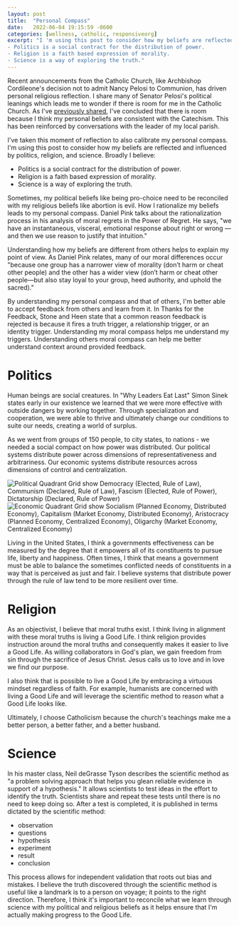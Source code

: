 ```yaml
---
layout: post
title:  "Personal Compass"
date:   2022-06-04 19:15:59 -0600
categories: [wellness, catholic, responsiveorg]
excerpt: "I 'm using this post to consider how my beliefs are reflected and influenced by politics, religion, and science.  Broadly I believe:
- Politics is a social contract for the distribution of power.
- Religion is a faith based expression of morality. 
- Science is a way of exploring the truth."
---
```

Recent announcements from the Catholic Church, like Archbishop Cordileone's decision not to admit Nancy Pelosi to Communion, has driven personal religious reflection.  I share many of Senator Pelosi's political leanings which leads me to wonder if there is room for me in the Catholic Church.  As I've [previously shared](https://avisuj.github.io/wellness/catholic/), I've concluded that there is room because I think my personal beliefs are consistent with the Catechism.  This has been reinforced by conversations with the leader of my local parish.  

I've taken this moment of reflection to also calibrate my personal compass.  I'm using this post to consider how my beliefs are reflected and influenced by politics, religion, and science.  Broadly I believe:
- Politics is a social contract for the distribution of power.
- Religion is a faith based expression of morality. 
- Science is a way of exploring the truth.

Sometimes, my political beliefs like being pro-choice need to be reconciled with my religious beliefs like abortion is evil.  How I rationalize my beliefs leads to my personal compass.  Daniel Pink talks about the rationalization process in his analysis of moral regrets in the Power of Regret.  He says, "we have an instantaneous, visceral, emotional response about right or wrong — and then we use reason to justify that intuition."  

Understanding how my beliefs are different from others helps to explain my point of view.  As Daniel Pink relates, many of our moral differences occur "because one group has a narrower view of morality (don’t harm or cheat other people) and the other has a wider view (don’t harm or cheat other people—but also stay loyal to your group, heed authority, and uphold the sacred)."

By understanding my personal compass and that of others, I'm better able to accept feedback from others and learn from it.  In Thanks for the Feedback, Stone and Heen state that a common reason feedback is rejected is because it fires a truth trigger, a relationship trigger, or an identity trigger.  Understanding my moral compass helps me understand my triggers.  Understanding others moral compass can help me better understand context around provided feedback.

# Politics
Human beings are social creatures.  In "Why Leaders Eat Last" Simon Sinek states early in our existence we learned that we were more effective with outside dangers by working together.  Through specialization and cooperation, we were able to thrive and ultimately change our conditions to suite our needs, creating a world of surplus.  

As we went from groups of 150 people, to city states, to nations - we needed a social compact on how power was distributed.  Our political systems distribute power across dimensions of representativeness and arbitrariness.  Our economic systems distribute resources across dimensions of control and centralization.

![Political Quadrant Grid show Democracy (Elected, Rule of Law), Communism (Declared, Rule of Law), Fascism (Elected, Rule of Power), Dictatorship (Declared, Rule of Power)](https://github.com/avisuj/avisuj.github.io/blob/main/_includes/Political.JPG?raw=true)
![Economic Quadrant Grid show Socialism (Planned Economy, Distributed Economy), Capitalism (Market Economy, Distributed Economy), Aristocracy (Planned Economy, Centralized Economy), Oligarchy (Market Economy, Centralized Economy)](https://github.com/avisuj/avisuj.github.io/blob/main/_includes/Economic.JPG?raw=true)

Living in the United States, I think a governments effectiveness can be measured by the degree that it empowers all of its constituents to pursue life, liberty and happiness.  Often times, I think that means a government must be able to balance the sometimes conflicted needs of constituents in a way that is perceived as just and fair.  I believe systems that distribute power through the rule of law tend to be more resilient over time.

# Religion
As an objectivist, I believe that moral truths exist.  I think living in alignment with these moral truths is living a Good Life. I think religion provides instruction around the moral truths and consequently makes it easier to live a Good Life.  As willing collaborators in God's plan, we gain freedom from sin through the sacrifice of Jesus Christ.  Jesus calls us to love and in love we find our purpose.  

I also think that is possible to live a Good Life by embracing a virtuous mindset regardless of faith.  For example, humanists are concerned with living a Good Life and will leverage the scientific method to reason what a Good Life looks like.

Ultimately, I choose Catholicism because the church's teachings make me a better person, a better father, and a better husband.

# Science
In his master class, Neil deGrasse Tyson describes the scientific method as "a problem solving approach that helps you glean reliable evidence in support of a hypothesis."  It allows scientists to test ideas in the effort to identify the truth.  Scientists share and repeat these tests until there is no need to keep doing so.  After a test is completed, it is published in terms dictated by the scientific method:
- observation
- questions
- hypothesis
- experiment
- result
- conclusion

This process allows for independent validation that roots out bias and mistakes.  I believe the truth discovered through the scientific method is useful like a landmark is to a person on voyage; it points to the right direction.  Therefore, I think it's important to reconcile what we learn through science with my political and religious beliefs as it helps ensure that I'm actually making progress to the Good Life.
